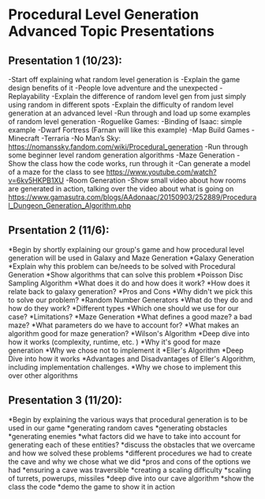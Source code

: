 # Procedural Level Generation Advanced Topic Presentations

## Presentation 1 (10/23):

-Start off explaining what random level generation is
-Explain the game design benefits of it
-People love adventure and the unexpected
-Replayability
-Explain the difference of random level gen from just simply using random in different spots
-Explain the difficulty of random level generation at an advanced level
-Run through and load up some examples of random level generation
-Roguelike Games:
  -Binding of Isaac: simple example
  -Dwarf Fortress (Farnan will like this example)
-Map Build Games
  -Minecraft
  -Terraria
-No Man’s Sky: https://nomanssky.fandom.com/wiki/Procedural_generation
-Run through some beginner level random generation algorithms
-Maze Generation
-Show the class how the code works, run through it
-Can generate a model of a maze for the class to see
https://www.youtube.com/watch?v=6kv5HKPB1XU
-Room Generation
-Show small video about how rooms are generated in action, talking over the video about what is going on
https://www.gamasutra.com/blogs/AAdonaac/20150903/252889/Procedural_Dungeon_Generation_Algorithm.php


## Prsentation 2 (11/6):
*Begin by shortly explaining our group's game and how procedural level generation will be used in Galaxy and Maze Generation 
*Galaxy Generation
  *Explain why this problem can be/needs to be solved with Procedural Generation
  *Show algorithms that can solve this problem
  *Poisson Disc Sampling Algorithm
    *What does it do and how does it work?
    *How does it relate back to galaxy generation?
    *Pros and Cons
    *Why didn't we pick this to solve our problem?
  *Random Number Generators
    *What do they do and how do they work?
    *Different types
    *Which one should we use for our case?
    *Limitations?
*Maze Generation
  *What defines a good maze? a bad maze?
  *What parameters do we have to account for?
  *What makes an algorithm good for maze generation?
  *Wilson's Algorithm
    *Deep dive into how it works (complexity, runtime, etc. )
    *Why it's good for maze generation
    *Why we chose not to implement it
  *Eller's Algorithm
    *Deep Dive into how it works
    *Advantages and Disadvantages of Eller's Algorithm, including implementation challenges.
    *Why we chose to implement this over other algorithms 



## Presentation 3 (11/20):
*Begin by explaining the various ways that procedural generation is to be used in our game
  *generating random caves
  *generating obstacles
  *generating enemies
  *what factors did we have to take into account for generating each of these entities?
*discuss the obstacles that we overcame and how we solved these problems
  *different procedures we had to create the cave and why we chose what we did
  *pros and cons of the options we had
  *ensuring a cave was traversible
  *creating a scaling difficulty
    *scaling of turrets, powerups, missiles
*deep dive into our cave algorithm
  *show the class the code
  *demo the game to show it in action
